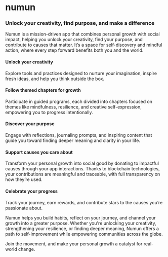 # numun

### Unlock your creativity, find purpose, and make a difference
Numun is a mission-driven app that combines personal growth with social impact, helping you unlock your creativity, find your purpose, and contribute to causes that matter. It’s a space for self-discovery and mindful action, where every step forward benefits both you and the world.

#### Unlock your creativity
Explore tools and practices designed to nurture your imagination, inspire fresh ideas, and help you think outside the box.

#### Follow themed chapters for growth
Participate in guided programs, each divided into chapters focused on themes like mindfulness, resilience, and creative self-expression, empowering you to progress intentionally.

#### Discover your purpose
Engage with reflections, journaling prompts, and inspiring content that guide you toward finding deeper meaning and clarity in your life.

#### Support causes you care about
Transform your personal growth into social good by donating to impactful causes through your app interactions. Thanks to blockchain technologies, your contributions are meaningful and traceable, with full transparency on how they’re used.

#### Celebrate your progress
Track your journey, earn rewards, and contribute stars to the causes you’re passionate about.

Numun helps you build habits, reflect on your journey, and channel your growth into a greater purpose. Whether you're unlocking your creativity, strengthening your resilience, or finding deeper meaning, Numun offers a path to self-improvement while empowering communities across the globe.

Join the movement, and make your personal growth a catalyst for real-world change.
